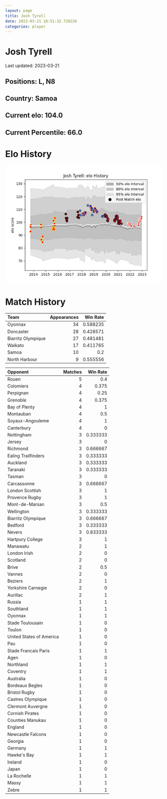 ```yaml
---  
layout: page  
title: Josh Tyrell  
date: 2023-03-21 18:51:32.720226  
categories: player  
---
```

# Josh Tyrell


Last updated: 2023-03-21
## Positions: L, N8

## Country: Samoa

## Current elo: 104.0

## Current Percentile: 66.0

# Elo History


![elo history](history_JoshTyrell.png)
# Match History


| Team               |   Appearances |   Win Rate |
|:-------------------|--------------:|-----------:|
| Oyonnax            |            34 |   0.588235 |
| Doncaster          |            28 |   0.428571 |
| Biarritz Olympique |            27 |   0.481481 |
| Waikato            |            17 |   0.411765 |
| Samoa              |            10 |   0.2      |
| North Harbour      |             9 |   0.555556 |

| Opponent                 |   Matches |   Win Rate |
|:-------------------------|----------:|-----------:|
| Rouen                    |         5 |   0.4      |
| Colomiers                |         4 |   0.375    |
| Perpignan                |         4 |   0.25     |
| Grenoble                 |         4 |   0.375    |
| Bay of Plenty            |         4 |   1        |
| Montauban                |         4 |   0.5      |
| Soyaux-Angouleme         |         4 |   1        |
| Canterbury               |         4 |   0        |
| Nottingham               |         3 |   0.333333 |
| Jersey                   |         3 |   0        |
| Richmond                 |         3 |   0.666667 |
| Ealing Trailfinders      |         3 |   0.333333 |
| Auckland                 |         3 |   0.333333 |
| Taranaki                 |         3 |   0.333333 |
| Tasman                   |         3 |   0        |
| Carcassonne              |         3 |   0.666667 |
| London Scottish          |         3 |   1        |
| Provence Rugby           |         3 |   1        |
| Mont-de-Marsan           |         3 |   0.5      |
| Wellington               |         3 |   0.333333 |
| Biarritz Olympique       |         3 |   0.666667 |
| Bedford                  |         3 |   0.333333 |
| Nevers                   |         3 |   0.833333 |
| Hartpury College         |         3 |   1        |
| Manawatu                 |         2 |   1        |
| London Irish             |         2 |   0        |
| Scotland                 |         2 |   0        |
| Brive                    |         2 |   0.5      |
| Vannes                   |         2 |   0        |
| Beziers                  |         2 |   1        |
| Yorkshire Carnegie       |         2 |   0        |
| Aurillac                 |         2 |   1        |
| Russia                   |         1 |   1        |
| Southland                |         1 |   1        |
| Oyonnax                  |         1 |   1        |
| Stade Toulousain         |         1 |   0        |
| Toulon                   |         1 |   0        |
| United States of America |         1 |   0        |
| Pau                      |         1 |   0        |
| Stade Francais Paris     |         1 |   1        |
| Agen                     |         1 |   0        |
| Northland                |         1 |   1        |
| Coventry                 |         1 |   1        |
| Australia                |         1 |   0        |
| Bordeaux Begles          |         1 |   0        |
| Bristol Rugby            |         1 |   0        |
| Castres Olympique        |         1 |   0        |
| Clermont Auvergne        |         1 |   0        |
| Cornish Pirates          |         1 |   0        |
| Counties Manukau         |         1 |   0        |
| England                  |         1 |   0        |
| Newcastle Falcons        |         1 |   0        |
| Georgia                  |         1 |   0        |
| Germany                  |         1 |   1        |
| Hawke's Bay              |         1 |   1        |
| Ireland                  |         1 |   0        |
| Japan                    |         1 |   0        |
| La Rochelle              |         1 |   1        |
| Massy                    |         1 |   1        |
| Zebre                    |         1 |   1        |